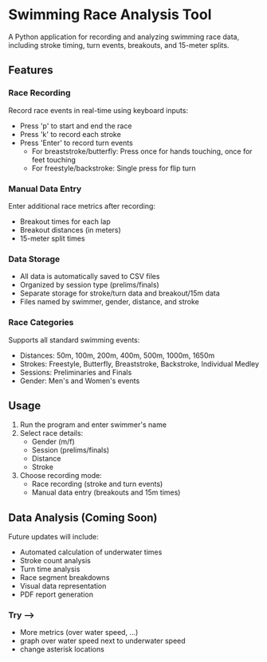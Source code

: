 # Swimming Race Analysis Tool

A Python application for recording and analyzing swimming race data, including stroke timing, turn events, breakouts, and 15-meter splits.

## Features

### Race Recording
Record race events in real-time using keyboard inputs:
- Press 'p' to start and end the race
- Press 'k' to record each stroke
- Press 'Enter' to record turn events
  - For breaststroke/butterfly: Press once for hands touching, once for feet touching
  - For freestyle/backstroke: Single press for flip turn

### Manual Data Entry
Enter additional race metrics after recording:
- Breakout times for each lap
- Breakout distances (in meters)
- 15-meter split times

### Data Storage
- All data is automatically saved to CSV files
- Organized by session type (prelims/finals)
- Separate storage for stroke/turn data and breakout/15m data
- Files named by swimmer, gender, distance, and stroke

### Race Categories
Supports all standard swimming events:
- Distances: 50m, 100m, 200m, 400m, 500m, 1000m, 1650m
- Strokes: Freestyle, Butterfly, Breaststroke, Backstroke, Individual Medley
- Sessions: Preliminaries and Finals
- Gender: Men's and Women's events

## Usage

1. Run the program and enter swimmer's name
2. Select race details:
   - Gender (m/f)
   - Session (prelims/finals)
   - Distance
   - Stroke
3. Choose recording mode:
   - Race recording (stroke and turn events)
   - Manual data entry (breakouts and 15m times)

## Data Analysis (Coming Soon)
Future updates will include:
- Automated calculation of underwater times
- Stroke count analysis
- Turn time analysis
- Race segment breakdowns
- Visual data representation
- PDF report generation

### Try -->
- More metrics (over water speed, ...)
- graph over water speed next to underwater speed
- change asterisk locations